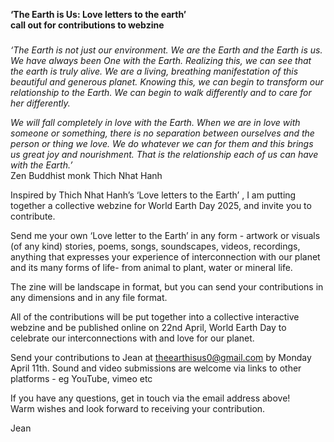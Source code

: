 
**‘The Earth is Us: Love letters to the earth’**  
**call out for contributions to webzine**

##### 

 *‘The Earth is not just our environment. We are the Earth and the Earth is us. We have always been One with the Earth. Realizing this, we can see that the earth is truly alive. We are a living, breathing manifestation of this beautiful and generous planet. Knowing this, we can begin to transform our relationship to the Earth. We can begin to walk differently and to care for her differently.*

*We will fall completely in love with the Earth. When we are in love with someone or something, there is no separation between ourselves and the person or thing we love. We do whatever we can for them and this brings us great joy and nourishment. That is the relationship each of us can have with the Earth.’*  
Zen Buddhist monk Thich Nhat Hanh

Inspired by Thich Nhat Hanh’s ‘Love letters to the Earth’ , I am putting together a collective webzine for World Earth Day 2025, and invite you to contribute.

Send me your own  ‘Love letter to the Earth’ in any form \- artwork or visuals  (of any kind) stories, poems, songs, soundscapes, videos, recordings, anything that expresses your experience of interconnection with our planet and its many forms of life-   from animal to plant, water or mineral life.

The zine will be landscape in format, but you can send your contributions in any dimensions and in any file format.

All of the contributions will be put together into a collective interactive webzine and be published online on 22nd April, World Earth Day to celebrate our interconnections with and love for our planet.

Send your contributions to Jean at [theearthisus0@gmail.com](mailto:theearthisus0@gmail.com) by Monday April 11th.  Sound and video submissions are welcome via links to other platforms \- eg YouTube, vimeo etc 

If you have any questions, get in touch via the email address above\!  
Warm wishes and look forward to receiving your contribution.

Jean



<!--
**Theearthisus/theearthisus** is a ✨ _special_ ✨ repository because its `README.md` (this file) appears on your GitHub profile.

Here are some ideas to get you started:

- 🔭 I’m currently working on ...
- 🌱 I’m currently learning ...
- 👯 I’m looking to collaborate on ...
- 🤔 I’m looking for help with ...
- 💬 Ask me about ...
- 📫 How to reach me: ...
- 😄 Pronouns: ...
- ⚡ Fun fact: ...
-->
